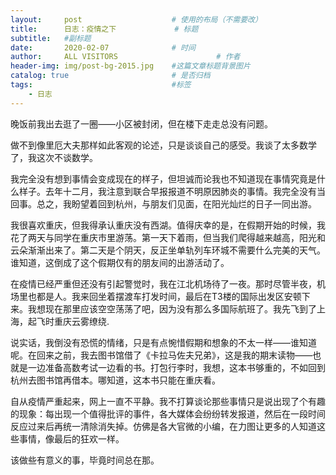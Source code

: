 ```yaml
---
layout:     post                    # 使用的布局（不需要改）
title:      日志：疫情之下             # 标题 
subtitle:   #副标题
date:       2020-02-07              # 时间
author:     ALL VISITORS                      # 作者
header-img: img/post-bg-2015.jpg    #这篇文章标题背景图片
catalog: true                       # 是否归档
tags:                               #标签
    - 日志
---
```

  
  
  
   晚饭前我出去逛了一圈——小区被封闭，但在楼下走走总没有问题。
     
   做不到像里厄大夫那样如此客观的论述，只是谈谈自己的感受。我谈了太多数学了，我这次不谈数学。
     
   我完全没有想到事情会变成现在的样子，但坦诚而论我也不知道现在事情究竟是什么样子。去年十二月，我注意到联合早报报道不明原因肺炎的事情。我完全没有当回事。总之，我盼望着回到杭州，与朋友们见面，在阳光灿烂的日子一同出游。
   
   我很喜欢重庆，但我得承认重庆没有西湖。值得庆幸的是，在假期开始的时候，我花了两天与同学在重庆市里游荡。第一天下着雨，但当我们爬得越来越高，阳光和云朵渐渐出来了。第二天是个阴天，反正坐单轨列车环城不需要什么完美的天气。谁知道，这倒成了这个假期仅有的朋友间的出游活动了。
   
   在疫情已经严重但还没有引起警觉时，我在江北机场待了一夜。那时尽管半夜，机场里也都是人。我来回坐着摆渡车打发时间，最后在T3楼的国际出发区安顿下来。我想现在那里应该空空荡荡了吧，因为没有那么多国际航班了。我先飞到了上海，起飞时重庆云雾缭绕.

   说实话，我倒没有恐慌的情绪，只是有点惋惜假期和想象的不太一样——谁知道呢。在回来之前，我去图书馆借了《卡拉马佐夫兄弟》，这是我的期末读物——也就是一边准备高数考试一边看的书。打包行李时，我想，这本书够重的，不如回到杭州去图书馆再借本。哪知道，这本书只能在重庆看。

   自从疫情严重起来，网上一直不平静。我不打算谈论那些事情只是说出现了个有趣的现象：每出现一个值得批评的事件，各大媒体会纷纷转发报道，然后在一段时间反应过来后再统一清除消失掉。仿佛是各大官微的小编，在力图让更多的人知道这些事情，像最后的狂欢一样。
     
   该做些有意义的事，毕竟时间总在那。

 
 
  
  
